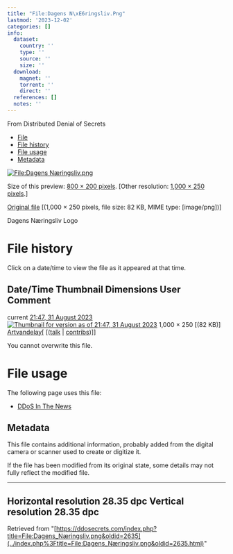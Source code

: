 ```yaml
---
title: "File:Dagens N\xE6ringsliv.Png"
lastmod: '2023-12-02'
categories: []
info:
  dataset:
    country: ''
    type: ''
    source: ''
    size: ''
  download:
    magnet: ''
    torrent: ''
    direct: ''
  references: []
  notes: ''
---
```




From Distributed Denial of Secrets

- [File](./File:Dagens_Næringsliv.png.html#file)
- [File history](./File:Dagens_Næringsliv.png.html#filehistory)
- [File usage](./File:Dagens_Næringsliv.png.html#filelinks)
- [Metadata](./File:Dagens_Næringsliv.png.html#metadata)

[![File:Dagens
Næringsliv.png](../images/thumb/e/eb/Dagens_Næringsliv.png/800px-Dagens_Næringsliv.png%3F20230831214754)](../images/e/eb/Dagens_Næringsliv.png)

Size of this preview: [800 × 200
pixels](../images/thumb/e/eb/Dagens_Næringsliv.png/800px-Dagens_Næringsliv.png).
[Other resolution: [1,000 × 250
pixels](../images/e/eb/Dagens_Næringsliv.png).]

[Original
file](../images/e/eb/Dagens_Næringsliv.png "Dagens Næringsliv.png")
‎[(1,000 × 250 pixels, file size: 82 KB, MIME type:
[image/png])]

Dagens Næringsliv Logo

# File history

Click on a date/time to view the file as it appeared at that time.

Date/Time Thumbnail Dimensions User Comment
---
current [21:47, 31 August 2023](../images/e/eb/Dagens_Næringsliv.png) [![Thumbnail for version as of 21:47, 31 August 2023](../images/thumb/e/eb/Dagens_Næringsliv.png/120px-Dagens_Næringsliv.png%3F20230831214754)](../images/e/eb/Dagens_Næringsliv.png) 1,000 × 250 [(82 KB)] [Artvandelay](../index.php%3Ftitle=User:Artvandelay&action=edit&redlink=1.html "User:Artvandelay (page does not exist)")[ [([talk](../index.php%3Ftitle=User_talk:Artvandelay&action=edit&redlink=1.html "User talk:Artvandelay (page does not exist)") | [contribs](./Special:Contributions/Artvandelay.html "Special:Contributions/Artvandelay"))]]

You cannot overwrite this file.

# File usage

The following page uses this file:

- [DDoS In The News](DDoS_In_The_News.html "DDoS In The News")

## Metadata

This file contains additional information, probably added from the
digital camera or scanner used to create or digitize it.

If the file has been modified from its original state, some details may
not fully reflect the modified file.

---
Horizontal resolution 28.35 dpc
Vertical resolution 28.35 dpc
---

Retrieved from
"[https://ddosecrets.com/index.php?title=File:Dagens_Næringsliv.png&oldid=2635](../index.php%3Ftitle=File:Dagens_Næringsliv.png&oldid=2635.html)"

